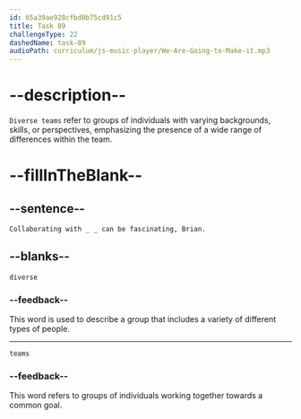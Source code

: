 ```yaml
---
id: 65a39ae928cfbd0b75cd91c5
title: Task 89
challengeType: 22
dashedName: task-89
audioPath: curriculum/js-music-player/We-Are-Going-to-Make-it.mp3
---
```


<!--
AUDIO REFERENCE: 
Lisa: Collaborating with diverse teams can be fascinating, Brian. 
-->

# --description--

`Diverse teams` refer to groups of individuals with varying backgrounds, skills, or perspectives, emphasizing the presence of a wide range of differences within the team.

# --fillInTheBlank--

## --sentence--

`Collaborating with _ _ can be fascinating, Brian.`

## --blanks--

`diverse`

### --feedback--

This word is used to describe a group that includes a variety of different types of people.

---

`teams`

### --feedback--

This word refers to groups of individuals working together towards a common goal.
